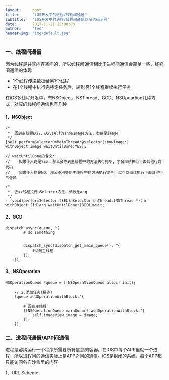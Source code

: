 ```yaml
---
layout:     post
title:      "iOS开发中的进程/线程间通信"
subtitle:   "iOS开发中的进程/线程间通信以及代码示例"
date:       2017-11-21 12:00:00
author:     "Ted"
header-img: "img/default.jpg"
---
```


### 一、线程间通信

因为线程是共享内存空间的，所以线程间通信相比于进程间通信会简单一些，线程间通信的体现

- 1个线程传递数据给另1个线程
- 在1个线程中执行完特定任务后，转到另1个线程继续执行任务

 在iOS多线程开发中，有NSObject、NSThread、GCD、NSOpeartion几种方式，对应的线程间通信也有几种

#### 1、NSObject

```
/*
 *  回到主线程执行，执行self的showImage方法，参数是image
 */
[self performSelectorOnMainThread:@selector(showImage:) withObject:image waitUntilDone:YES];

// waitUntilDone的含义:
//    如果传入的是YES: 那么会等到主线程中的方法执行完毕, 才会继续执行下面其他行的代码
//    如果传入的是NO: 那么不用等到主线程中的方法执行完毕, 就可以继续执行下面其他行的低吗
```

```
/*
 *  去xx线程执行aSelector方法，参数是arg
 */
- (void)performSelector:(SEL)aSelector onThread:(NSThread *)thr withObject:(id)arg waitUntilDone:(BOOL)wait;
```

#### 2、GCD

```
dispatch_async(queue, ^{
		# do something
		
		
        dispatch_sync(dispatch_get_main_queue(), ^{
			#回到主线程
        });
    });
```

#### 3、NSOperation

```
NSOperationQueue *queue = [[NSOperationQueue alloc] init];

    // 2.添加任务(操作)
    [queue addOperationWithBlock:^{
		
		# 回到主线程
        [[NSOperationQueue mainQueue] addOperationWithBlock:^{
            self.imageView.image = image;
        }];
    }];
```

### 二、进程间通信/APP间通信

进程是容纳运行一个程序所需要所有信息的容器。在iOS中每个APP里就一个进程，所以进程间的通信实际上是APP之间的通信。iOS是封闭的系统，每个APP都只能访问各自沙盒里的内容

1、URL Scheme